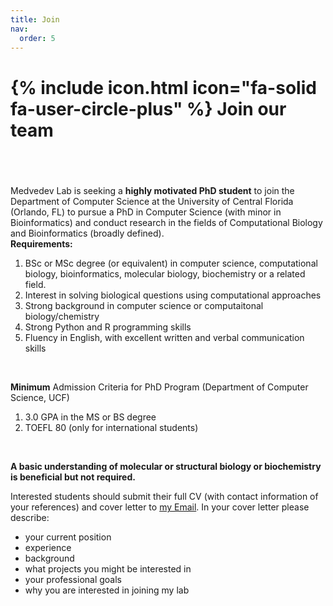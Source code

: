 ```yaml
---
title: Join
nav:
  order: 5
---
```


# {% include icon.html icon="fa-solid fa-user-circle-plus" %} Join our team
## <br>

Medvedev Lab is seeking a **highly motivated PhD student** to join the Department of Computer Science at the University of Central Florida (Orlando, FL) to pursue a PhD in Computer Science (with minor in Bioinformatics) and conduct research in the fields of Computational Biology and Bioinformatics (broadly defined). 
<br>
**Requirements:**
1. BSc or MSc degree (or equivalent) in computer science, computational biology, bioinformatics, molecular biology, biochemistry or a related field.
2. Interest in solving biological questions using computational approaches
3. Strong background in computer science or computaitonal biology/chemistry
4. Strong Python and R programming skills
5. Fluency in English, with excellent written and verbal communication skills

<br>

**Minimum** Admission Criteria for PhD Program (Department of Computer Science, UCF)
1. 3.0 GPA in the MS or BS degree
2. TOEFL 80 (only for international students)

<br>

**A basic understanding of molecular or structural biology or biochemistry is beneficial but not required.**

Interested students should submit their full CV (with contact information of your references) and cover letter to [my Email](mailto:Kirill.Medvedev@ucf.edu). In your cover letter please describe: 
- your current position
- experience
- background
- what projects you might be interested in
- your professional goals
- why you are interested in joining my lab
